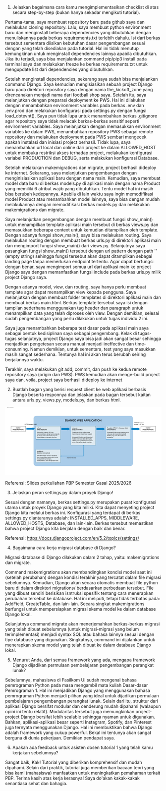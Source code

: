 1. Jelaskan bagaimana cara kamu mengimplementasikan checklist di atas secara step-by-step (bukan hanya sekadar mengikuti tutorial). 

Pertama-tama, saya membuat repository baru pada github saya dan melakukan cloning repository. Lalu, saya membuat python environment baru dan menginstall beberapa dependencies yang dibutuhkan dengan menuliskannya pada berkas requirements.txt terlebih dahulu. Isi dari berkas tersebut sementara diisikan kebutuhan dasar pengembangan sesuai dengan yang telah disediakan pada tutorial. Hal ini tidak menutup kemungkinan untuk menginstall dependencies lainnya apabila dibutuhkan. Jika itu terjadi, saya bisa menjalankan command pip/pip3 install pada terminal saya dan melakukan freeze ke berkas requirements.txt untuk mengupdate list dari dependencies yang dibutuhkan.

Setelah menginstall dependencies, sekarang saya sudah bisa menjalankan command Django. Saya kemudian mengisiasikan sebuah project Django baru pada direktori repository saya dengan nama the_kickoff_zone yang direncanakan menjadi nama dari football shop saya. Setelah itu, saya melanjutkan dengan preparasi deployment ke PWS. Hal ini dilakukan dengan menambahkan environment variables pada berkas .env dan .env.prod dan melakukan konfigurasi pada settings.py dengan fungsi load_dotevnt(). Saya pun tidak lupa untuk menambahkan berkas .gitignore agar repository saya tidak melacak berkas-berkas sensitif seperti environment variables. Saya melanjutkan dengan memasukkan environment variables ke dalam PWS, menambahkan repository PWS sebagai remote repository dan melakukan deployment pada PWS sembari mengecek apakah instalasi dan inisiasi project berhasil. Tidak lupa, saya menambahkan url local dan online dari project ke dalam ALLOWED_HOST untuk membuka restriksi akses terhadap project, melakukan konfigurasi variabel PRODUCTION dan DEBUG, serta melakukan konfigurasi Database.

Setelah melakukan makemigrations dan migrate, project berhasil dideploy ke internet. Sekarang, saya melanjutkan pengembangan dengan menginisiasikan aplikasi baru dengan nama main. Kemudian, saya membuat model data baru di berkas models.py di aplikasi main dengan nama Product yang memiliki 6 atribut wajib yang dibutuhkan. Tentu model hal ini masih bisa berubah kedepannya. Apabila di lain waktu saya ingin memodifikasi model Product atau menambahkan model lainnya, saya bisa dengan mudah melakukannya dengan memodifikasi berkas models.py dan melakukan makemigrations dan migrate. 

Saya melanjutkan pengembangan dengan membuat fungsi show_main() untuk menampilkan template aplikasi main tersebut di berkas views.py dan memasukkan beberapa context untuk kemudian ditampilkan oleh template. Dengan adanya fungsi show_main(), saya bisa melakukan routing. Saya melakukan routing dengan membuat berkas urls.py di direktori aplikasi main dan mengimport fungsi show_main() dari views.py. Selanjutnya saya pasangkan fungsi show_main() tersebut dengan url pattern dengan path '' (empty string) sehingga fungsi tersebut akan dapat ditampilkan sebagai landing page tanpa memerlukan endpoint tertentu. Agar dapat berfungsi dengan benar, saya mengimport semua url dari aplikasi main ke project Django saya dengan memanfaatkan fungsi include pada berkas urls.py milik project Django saya. 

Dengan adanya model, view, dan routing, saya hanya perlu membuat template agar dapat menampilkan view kepada pengguna. Saya melanjutkan dengan membuat folder templates di direktori aplikasi main dan membuat berkas main.html. Berkas template tersebut saya isi dengan tampilan sederhana menggunakan tag header dan paragraph untuk menampilkan data yang telah diproses oleh view. Dengan demikian, selesai sudah pengembangan yang perlu dilakukan untuk tugas individu 2 ini. 

Saya juga menambahkan beberapa test dasar pada aplikasi main saya sebagai bentuk kedisiplinan saya sebagai pengembang. Kelak di tugas-tugas selanjutnya, project Django saya bisa jadi akan sangat besar sehingga menjadikan pengetesan secara manual menjadi ineffective dan time-consuming. Namun demikian, untuk sementara, test yang saya masukkan masih sangat sederhana. Tentunya hal ini akan terus berubah seiring berjalannya waktu.

Terakhir, saya melakukan git add, commit, dan push ke kedua remote repository saya (origin dan PWS). PWS kemudian akan menge-build project saya dan, voila, project saya berhasil dideploy ke internet


2. Buatlah bagan yang berisi request client ke web aplikasi berbasis Django beserta responnya dan jelaskan pada bagan tersebut kaitan antara urls.py, views.py, models.py, dan berkas html.

![Image](/assets/Bagan_alur_HTTP_Request%20Django.png)

Referensi: Slides perkuliahan PBP Semester Gasal 2025/2026


3. Jelaskan peran settings.py dalam proyek Django!

Sesuai dengan namanya, berkas settings.py merupakan pusat konfigurasi utama untuk proyek Django yang kita miliki. Kita dapat menyeting project Django kita melalui berkas ini. Konfigurasi yang terdapat di berkas settings.py diantaranya adalah: INSTALLED_APPS, MIDDLEWARE, ALLOWED_HOSTS, Database, dan lain-lain. Berkas tersebut memastikan bahwa project Django kita berjalan dengan baik dan benar. 

Referensi: https://docs.djangoproject.com/en/5.2/topics/settings/


4. Bagaimana cara kerja migrasi database di Django?

Migrasi database di Django dilakukan dalam 2 tahap, yaitu: makemigrations dan migrate. 

Command makemigrations akan membandingkan kondisi model saat ini (setelah perubahan) dengan kondisi terakhir yang tercatat dalam file migrasi sebelumnya. Kemudian, Django akan secara otomatis membuat file python baru di dalam direktori migrations/ berdasarkan perbedaan tersebut. File yang dibuat sendiri berisikan isntruksi spesifik tentang cara menerapkan perubahan tersebut ke database. Hal ini meliputi, tetapi tidak terbatas pada: AddField, CreateTable, dan lain-lain. Secara singkat makemigrations berfungsi untuk mempersiapkan migrasi skema model ke dalam database Django lokal.

Selanjutnya command migrate akan menerjemahkan berkas-berkas migrasi yang telah dibuat sebelumnya (untuk migrasi-migrasi yang belum terimplementasi) menjadi syntax SQL atau bahasa lainnya sesuai dengan tipe database yang digunakan. Singkatnya, command ini dijalankan untuk menerapkan skema model yang telah dibuat ke dalam database Django lokal.


5. Menurut Anda, dari semua framework yang ada, mengapa framework Django dijadikan permulaan pembelajaran pengembangan perangkat lunak?

Sebelumnya, mahasiswa di Fasilkom UI sudah mengenal bahasa pemrograman Python pada masa mengambil mata kuliah Dasar-dasar Pemrograman 1. Hal ini menjadikan Django yang menggunakan bahasa pemrograman Python menjadi pilihan yang ideal untuk dijadikan permulaan pembelajaran pengembangan perangkat lunak. Selain dari itu, struktur dari aplikasi Django bersifat modular dan cenderung mudah dipahami (walaupun opini ini tentu relatif). Modularitas tersebut juga memungkinkan project-project Django bersifat lebih scalable sehingga nyaman untuk digunakan. Bahkan, aplikasi-aplikasi besar seperti Instagram, Spotify, dan Pinterest juga ternyata menggunakan Django. Hal ini membuktikan bahwa Django adalah framework yang cukup powerful. Bekal ini tentunya akan sangat berguna di dunia pekerjaan. Demikian pendapat saya.


6. Apakah ada feedback untuk asisten dosen tutorial 1 yang telah kamu kerjakan sebelumnya?

Sangat baik, Kak! Tutorial yang diberikan komprehensif dan mudah dipahami. Selain dari praktik, tutorial juga memberikan bacaan teori yang bisa kami (mahasiswa) manfaatkan untuk meningkatkan pemahaman terkait PBP. Terima kasih atas kerja kerasnya! Saya do'akan kakak-kakak senantiasa sehat dan bahagia.